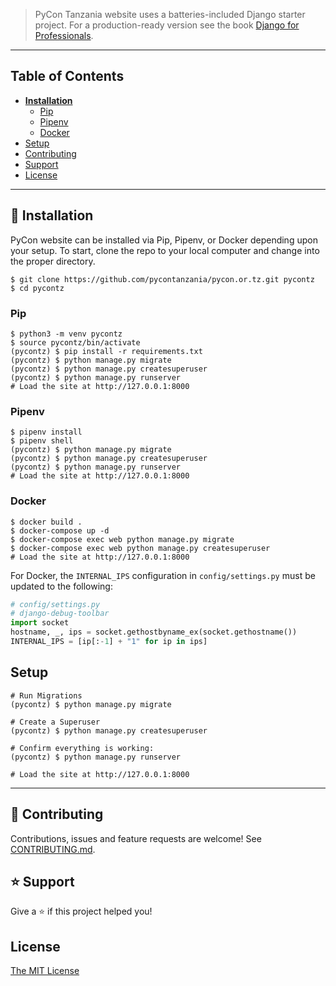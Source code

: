 > PyCon Tanzania website uses a batteries-included Django starter project. For a production-ready version see the book [Django for Professionals](https://djangoforprofessionals.com).

---

## Table of Contents

- **[Installation](#installation)**
  - [Pip](#pip)
  - [Pipenv](#pipenv)
  - [Docker](#docker)
- [Setup](#setup)
- [Contributing](#contributing)
- [Support](#support)
- [License](#license)

---

## 📖 Installation

PyCon website can be installed via Pip, Pipenv, or Docker depending upon your setup. To start, clone the repo to your local computer and change into the proper directory.

```
$ git clone https://github.com/pycontanzania/pycon.or.tz.git pycontz
$ cd pycontz
```

### Pip

```
$ python3 -m venv pycontz
$ source pycontz/bin/activate
(pycontz) $ pip install -r requirements.txt
(pycontz) $ python manage.py migrate
(pycontz) $ python manage.py createsuperuser
(pycontz) $ python manage.py runserver
# Load the site at http://127.0.0.1:8000
```

### Pipenv

```
$ pipenv install
$ pipenv shell
(pycontz) $ python manage.py migrate
(pycontz) $ python manage.py createsuperuser
(pycontz) $ python manage.py runserver
# Load the site at http://127.0.0.1:8000
```

### Docker

```
$ docker build .
$ docker-compose up -d
$ docker-compose exec web python manage.py migrate
$ docker-compose exec web python manage.py createsuperuser
# Load the site at http://127.0.0.1:8000
```

For Docker, the `INTERNAL_IPS` configuration in `config/settings.py` must be updated to the following:

```python
# config/settings.py
# django-debug-toolbar
import socket
hostname, _, ips = socket.gethostbyname_ex(socket.gethostname())
INTERNAL_IPS = [ip[:-1] + "1" for ip in ips]
```

## Setup

```
# Run Migrations
(pycontz) $ python manage.py migrate

# Create a Superuser
(pycontz) $ python manage.py createsuperuser

# Confirm everything is working:
(pycontz) $ python manage.py runserver

# Load the site at http://127.0.0.1:8000
```

---

## 🤝 Contributing

Contributions, issues and feature requests are welcome! See [CONTRIBUTING.md](https://github.com/pycontanzania/website/blob/master/CONTRIBUTING.md).

## ⭐️ Support

Give a ⭐️ if this project helped you!

## License

[The MIT License](LICENSE)

<!-- ## Docker Usage
```
# Build the Docker Image
$ docker-compose build

# Run Migrations
$ docker-compose run --rm web python manage.py migrate

# Create a Superuser
$ docker-compose run --rm web python manage.py createsuperuser

# Run Django on http://localhost:8000/
$ docker-compose up

# Run Django in background mode
$ docker-compose up -d

# Stop all running containers
$ docker-compose down

# Run Tests
$ docker-compose run --rm web pytest

# Re-build PIP requirements
$ docker-compose run --rm web pip-compile requirements/requirements.in
```-->

<!-- ## Next Steps

- Use [PostgreSQL locally via Docker](https://wsvincent.com/django-docker-postgresql/)
- Use [django-environ](https://github.com/joke2k/django-environ) for environment variables
- Update [EMAIL_BACKEND](https://docs.djangoproject.com/en/3.0/topics/email/#module-django.core.mail) to configure an SMTP backend
- Make the [admin more secure](https://opensource.com/article/18/1/10-tips-making-django-admin-more-secure)

## Adding Social Authentication

- [Configuring Google](https://wsvincent.com/django-allauth-tutorial-custom-user-model/#google-credentials)
- [Configuring Facebook](http://www.sarahhagstrom.com/2013/09/the-missing-django-allauth-tutorial/#Create_and_configure_a_Facebook_app)
- [Configuring Github](https://wsvincent.com/django-allauth-tutorial/)
- `django-allauth` supports [many, many other providers in the official docs](https://django-allauth.readthedocs.io/en/latest/providers.html) -->
